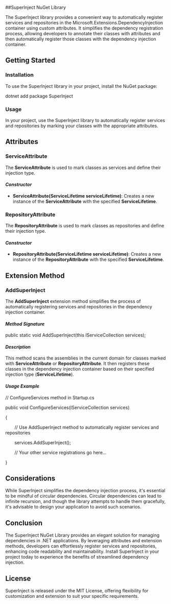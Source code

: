 ##SuperInject NuGet Library

The SuperInject library provides a convenient way to automatically register services and repositories in the Microsoft.Extensions.DependencyInjection container using custom attributes. It simplifies the dependency registration process, allowing developers to annotate their classes with attributes and then automatically register those classes with the dependency injection container.
## Getting Started
### Installation
To use the SuperInject library in your project, install the NuGet package:

dotnet add package SuperInject 

### Usage
In your project, use the SuperInject library to automatically register services and repositories by marking your classes with the appropriate attributes.
## Attributes
### ServiceAttribute
The **ServiceAttribute** is used to mark classes as services and define their injection type.
#### ***Constructor***
- **ServiceAttribute(ServiceLifetime serviceLifetime)**: Creates a new instance of the **ServiceAttribute** with the specified **ServiceLifetime**.
### RepositoryAttribute
The **RepositoryAttribute** is used to mark classes as repositories and define their injection type.
#### ***Constructor***
- **RepositoryAttribute(ServiceLifetime serviceLifetime)**: Creates a new instance of the **RepositoryAttribute** with the specified **ServiceLifetime**.
## Extension Method
### AddSuperInject
The **AddSuperInject** extension method simplifies the process of automatically registering services and repositories in the dependency injection container.
#### ***Method Signature***

public static void AddSuperInject(this IServiceCollection services); 
#### ***Description***
This method scans the assemblies in the current domain for classes marked with **ServiceAttribute** or **RepositoryAttribute**. It then registers these classes in the dependency injection container based on their specified injection type (**ServiceLifetime**).
#### ***Usage Example***

// ConfigureServices method in Startup.cs

public void ConfigureServices(IServiceCollection services)

{

`    `// Use AddSuperInject method to automatically register services and repositories

`    `services.AddSuperInject();

`    `// Your other service registrations go here...

}

## Considerations
While SuperInject simplifies the dependency injection process, it's essential to be mindful of circular dependencies. Circular dependencies can lead to infinite recursion, and though the library attempts to handle them gracefully, it's advisable to design your application to avoid such scenarios.
## Conclusion
The SuperInject NuGet Library provides an elegant solution for managing dependencies in .NET applications. By leveraging attributes and extension methods, developers can effortlessly register services and repositories, enhancing code readability and maintainability. Install SuperInject in your project today to experience the benefits of streamlined dependency injection.
## License
SuperInject is released under the MIT License, offering flexibility for customization and extension to suit your specific requirements.

